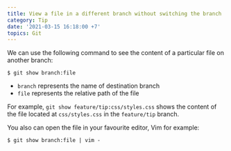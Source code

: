 ```yaml
---
title: View a file in a different branch without switching the branch
category: Tip
date: '2021-03-15 16:18:00 +7'
topics: Git
---
```


We can use the following command to see the content of a particular file on another branch:

```shell
$ git show branch:file
```

-   `branch` represents the name of destination branch
-   `file` represents the relative path of the file

For example, `git show feature/tip:css/styles.css` shows the content of the file located at `css/styles.css` in the `feature/tip` branch.

You also can open the file in your favourite editor, Vim for example:

```shell
$ git show branch:file | vim -
```
